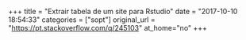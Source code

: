 +++
title = "Extrair tabela de um site para Rstudio"
date = "2017-10-10 18:54:33"
categories = ["sopt"]
original_url = "https://pt.stackoverflow.com/q/245103"
at_home="no"
+++

